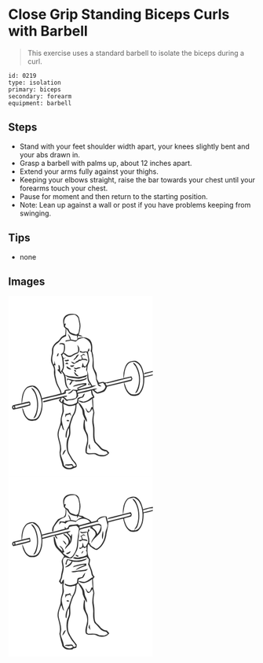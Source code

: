 # Close Grip Standing Biceps Curls with Barbell
> This exercise uses a standard barbell to isolate the biceps during a curl.

``` 
id: 0219 
type: isolation 
primary: biceps 
secondary: forearm 
equipment: barbell 
``` 

## Steps

 - Stand with your feet shoulder width apart, your knees slightly bent and your abs drawn in.
 - Grasp a barbell with palms up, about 12 inches apart.
 - Extend your arms fully against your thighs.
 - Keeping your elbows straight, raise the bar towards your chest until your forearms touch your chest.
 - Pause for moment and then return to the starting position.
 - Note: Lean up against a wall or post if you have problems keeping from swinging.

## Tips

 - none

## Images

<svg width="221pt" height="275pt" viewBox="0 0 221 275" xmlns="http://www.w3.org/2000/svg">
  <g fill="#FFF">
    <path d="M0 0h221v114.45c-4 1.11-8.07 1.99-12.15 2.77-.38.43-1.12 1.3-1.5 1.73-1.54-7.01-3.58-15.25-10.38-18.99-3.6-2.25-7.9-.91-11.57.37-4.22 1.83-6.19 6.4-7.55 10.5-1.64 4.73-2.13 9.77-1.68 14.74-9.69 1.55-18.9 5.29-28.61 6.61-2.53-2.45-6.07-.08-9.05-.04-1.05-1.77-2.23-3.47-3.07-5.35-.42-3.22.41-6.6-.84-9.69-1.35-3.32-3.9-6.3-3.93-10.03.01-7.75-.16-15.62-2.44-23.08.69-5.98.55-12.9-3.76-17.58-5.05-3.9-12.51-4.36-18.21-1.63.08-1.04.25-3.13.34-4.17 2.41.68 4.88 1.18 7.39 1.36-1.62-1.82-4.04-2.16-6.27-2.73 1.43-3.87 2.12-7.95 2.62-12.03.6-4.48-1.25-8.77-1.88-13.15-.6-3.9-4.51-6.72-8.34-6.76-5.07-.52-11.09.1-14.29 4.6-3.24 4.38-1.32 9.99-.81 14.91.92 1.03 1.84 2.07 2.75 3.1-.12 3.07-.29 6.14-.56 9.21-1.76.91-3.56 1.78-5.16 2.96-2.69 2.02-3.79 5.55-6.75 7.27-4.93 3.08-8.89 8.56-8.42 14.59.48 5.21-2.28 10.16-1.36 15.35.73 5.17 5.27 9.22 4.45 14.71-.69 5.81 1.29 11.32 2.51 16.91 1.54 6.35 6.4 11.32 7.54 17.83-9.34 3-19.03 4.69-28.5 7.2-1.34-6.41-3.91-13.01-9.08-17.29-3.92-3.17-9.39-1.76-13.52.14-7.27 5.89-8.55 16.16-8.5 24.95-4.13.92-8.25 1.91-12.4 2.75-3.38.75-2.46 8.01 1.25 6.65 8.19-1.97 16.55-3.54 24.48-6.35.32-1.95.28-4.85-1.67-5.86-3.78.55-7.43 1.78-11.15 2.61 1.61-7.36 1.34-15.85 6.83-21.71 2.3-2.83 6.18-2.87 9.42-3.81 3.25 1.88 6.74 3.83 8.62 7.25 6.13 10.87 7.05 24.77 1.6 36.11-1.24 2.44-2.93 4.92-5.47 6.13-3.14.56-6.53 1.15-9.67.26-4.34-2.07-6.69-6.66-8.14-11.02-.81-2.08-1.08-4.54-2.86-6.08.82 6.53 3.17 13.38 8.31 17.77 3.6 3.16 8.8 1.86 13.01 1.05 3.8-1.88 5.81-5.95 7.35-9.69 2.98-7.04 2.48-14.85 2.05-22.3 9.11-1.84 18.1-4.22 27.16-6.32 3.02-.72 6.08-1.43 8.94-2.69.08-1.27-.03-2.55 0-3.81 2.78-.48 5.75-.34 8.28-1.76-1.15-.32-2.3-.61-3.46-.86-1.61-2.52-3.3-5.09-3.9-8.07-1.14-4.26-.56-8.76-1.91-12.99 2.23 1.82 4.7 3.7 7.72 3.71 5.74.25 11.58 2.69 17.24.5 3.11-1.17 8.02-.82 8.64-5.03-4.72 1.8-9.62 3.33-14.68 3.7-3.35-.33-6.64-1.18-10.03-1.26-3.14.1-5.88-1.64-8.92-2.1a85.531 85.531 0 0 0-4.1-5.87c3.64-5.76 1.85-12.55 1.49-18.87 1.36-.58 2.72-1.17 4.04-1.85-.99.23-2.97.69-3.97.93-.66-1.45-1.34-2.89-2.03-4.32l1.56-2.84c3.67 2.85 8.23 7.22 13.16 4.43 2.74-2.16 5.88-3.54 9.1-4.82 3.9-3.44 2.89-9.55-.92-12.63 1.29 3.6 2.18 7.44.82 11.17-2.45.87-5.07 1.46-7.2 3.02-1.55.98-3.11 2.24-5.06 2.15-3.05.3-5.23-2.27-7.53-3.84H84.8c2.27-4.44 2.68-9.55 1.23-14.3-2.72-.91-6.32-1.99-8.31.81 1.24-.12 2.48-.27 3.71-.44l3.78 1.65c-.12 4.79.8 11.87-4.88 13.85 2.82 6.06 2.71 12.77 3.11 19.29-.01 2.81-1.93 5.1-3.09 7.51.57.26 1.73.77 2.3 1.03 4.97 6.05 2.6 14.39 5.76 21.14.94 2.09 2.71 3.62 4.27 5.23-2.85-.64-5.58-.13-7.37 2.43l2.12 1.35c-.56-.15-1.11-.31-1.65-.48-.97 1.49-2.76 1.82-4.29 2.45-.38-4.3-2.9-7.82-4.73-11.57-2.8-5.34-3.56-11.4-4.87-17.2.23-4.85.13-9.75-1.74-14.33l2.26.24c-.71-2.45-1.28-4.94-2.15-7.35l.28 4.28c-.51.64-1.02 1.29-1.54 1.93-1.82-4.61-2.53-9.82-.95-14.6 1.17-3.27.46-6.78 1.06-10.13.91-3.59 3.73-6.31 6.71-8.32 2.83-1.84 4.15-5.12 6.63-7.31 1.8-1.33 3.92-2.12 5.91-3.1.16-3.77.44-7.54.39-11.32 1.96 2.22 3.15 4.98 5.05 7.23 3.19 2.4 7.23 3.33 11.17 3.35.12 2.11 1.36 4.44.09 6.41-2.82 2.08-6.39-.53-9.55-.44.1-3.52-2.1-6.32-4.41-8.72 1.19 2.97 2.43 5.93 3.5 8.95-2.3.4-4.6.84-6.9 1.2-.06.4-.17 1.19-.22 1.59 2.26-.37 4.49-.91 6.76-1.25 2.97-.52 5.73.99 8.62 1.34 1.75-.64 2.82-2.3 4.29-3.36 2.62-1.27 5.47-1.94 8.31-2.52 3.37 1.76 7.07 3.45 8.96 6.97 2.55 3.94 2.8 8.96 1.5 13.38.34.52 1.03 1.55 1.37 2.06.36 3.68 1.65 7.22 1.74 10.93.21 3.26-.35 6.5-.4 9.76.52 6.44 5.68 11.6 5.33 18.19-.06 3.45 2.27 6.3 2.79 9.65.34 2.65 3.39 3.63 5.68 2.95-1.53-1.06-3.1-2.07-4.64-3.09 2.35-.75 4.72-1.43 7.1-2.06 1.28 2.29 4.44 4.49 3.18 7.41-1.95 4.82-7.49 6-11.99 7.18-1.6-1.05-2.97-2.41-4.47-3.59 1.49-.6 2.95-1.28 4.32-2.14-4.48-.47-8.69 1.37-13.02 2.17-5.88 1.2-11.64 2.9-17.52 4.11l.28-2.85c9.5-3.16 20.16-3.09 28.84-8.46-2.05.07-4.07.34-6.08.67-1.91-4.39-5.76-8.04-5.85-13.07-.14-3.31-.55-6.64-2-9.66.26-2.42.39-4.85.71-7.26.51-3.1 2.71-5.77 2.71-8.96-.72-4.3-1.63-8.57-1.99-12.92.74-.65 1.49-1.29 2.24-1.93-.23-.9-.71-2.71-.94-3.62-.92 1.73-1.66 3.54-2.24 5.4-2.41-.63-4.85-.31-7.19.46-1.3-.57-2.59-1.16-3.88-1.75-.24.4-.74 1.18-.98 1.57 3.1 2.05 6.7 1.84 9.97.23 2.58 2.48 2.21 6.38 3.07 9.62 1.24 4.61-1.54 8.75-3.9 12.43-.68-.13-2.03-.38-2.7-.51-.43-1.78-.93-3.55-1.57-5.27-.54 2.4-1.01 4.81-1.51 7.21.66-.15 1.99-.46 2.65-.62l1.99 1.31c.65-.57 1.95-1.72 2.6-2.3-.09 1.95-.1 3.93-.61 5.82 3.24 3.13 1.26 7.96 2.01 11.89.18 4.86 3.4 8.66 6 12.48-4.13 1.88-8.73 2.08-13.05 3.31-2.55.56-5.25 1.74-7.8.59 4.39-1.86 8.83-3.61 13.26-5.38-.06-1.08-.1-2.15-.14-3.22-5.9.27-11.74 1.45-17.34 3.3-1.39.38-2.41 1.44-3.46 2.34 6.33-.99 12.38-3.85 18.89-3.58-3.91 1.96-8.04 3.42-11.9 5.46.2.97.4 1.95.61 2.92-2.48-.2-4.96-.25-7.44-.38-1.39 1.24-2.78 2.49-4.07 3.84-1.25.66-2.49 1.34-3.7 2.07 3.82 1.06 6.36-2.02 8.36-4.71.93.17 2.77.51 3.69.69 1.54 3.48 2.44 7.67.06 10.99-4.38 1.09-8.84 2.01-13.36 2.25a44.692 44.692 0 0 0-4.22-3.7c1.4-.64 4.78.35 4.38-2.12-2.33-.09-4.61.5-6.85 1.04-9.06 2.23-18.14 4.32-27.19 6.59-1.01.47-3.02.42-2.54 2.05 1.45.71 2.99-.07 4.45-.35 7.59-2.19 15.29-4.01 23.01-5.69a322.31 322.31 0 0 1-3.35 3.09c1.11 2.33 2.83 4.48 5.54 4.87-.55 4.39.37 8.8-.03 13.19-1.16 4.28-2.6 8.53-2.72 13.01.06 7.67-5.06 14.37-4.72 22.09.58 7.76 4.65 15.08 3.55 23-1.69 8.34 2.37 16.2 3.98 24.2 3.49 5.58 11.95 6.59 17.31 3.18 1.82-.53 4.75-.85 4.49-3.44-.26-4.58-4.69-7.24-6.79-10.96-2.4-4.58-6.02-8.74-6.46-14.1-.79-6.7-.03-13.67 2.59-19.91 2.19-5.97-.38-12.44 1.29-18.5.78-3.3 2.07-6.45 3.09-9.69.97-3.18 3.31-5.73 4.31-8.9 1.2-3.59 1.46-7.39 1.6-11.15.89-.94 1.78-1.87 2.67-2.81 1.39 3.13 3.32 5.96 5.11 8.87 1.84 2.94.98 6.67 2.3 9.8 1.54 3.68 3.03 7.44 5.57 10.58.95-3.36-.74-6.31-2.11-9.21-1.7-3.42-.71-7.6-2.8-10.87-1.61-2.74-3.07-5.67-5.49-7.8-1.18-1.25-2.87-2.27-2.75-4.29 2.68.97 5.2 3.02 8.22 2.61 4.94-.29 9.33-2.97 13.11-5.97.26 4.28.48 8.57.79 12.86-.49.03-1.48.1-1.97.13-.78 2.32-1.34 4.84-3.02 6.72-2.77-.23-3.98-2.86-4.94-5.08-.19.04-.57.13-.75.17 1.03 2.18 1.4 5.1 3.74 6.31 3.39.28 4.7-3.37 6.28-5.63.77 1.87 2.01 3.73 1.65 5.86-1 6.45-2.26 13.11-.85 19.59 1.91 8.47-.98 17.54 2.64 25.69 2.75 2.9 5.74 5.59 8.16 8.79 2.37 3.21 6.23 4.71 10.08 5.16.74.94 1.47 1.9 2.19 2.86-1.74.92-3.4 2.02-5.24 2.73-2.61.16-5.21-.29-7.81-.37-2.6-1.24-5.19-2.93-8.19-2.74-3.67-.18-7.83 1.31-10.98-1.25.33-4.56.52-9.2 1.99-13.57.15-4.01.38-8.06-.12-12.06-.45-3.52-3.24-6.21-3.7-9.73-.71-4.22-1.49-8.53-.71-12.81-.44-.8-.9-1.59-1.35-2.38-.82 4.62-1.59 9.36-1.08 14.06 1.49 4.87 5.16 8.93 5.45 14.19 1.6 7.9-4.07 15.4-1.94 23.24 4.37 4.72 11.01-.24 15.92 2.97 6.29 3.52 15.8 3.51 20.01-3.17-1.22-1.36-2.29-2.9-3.79-3.97-3.12-.82-6.54-1.38-8.69-4.05-2.6-3.14-5.62-5.9-8.42-8.83-3.22-7.88-.8-16.68-2.3-24.88-1.27-5.92-1.17-12.13.17-18.03.83-3.26-1.44-6.21-1.33-9.45.01-4.61-.12-9.23-.9-13.78.58-.25 1.72-.74 2.3-.98-.05-.86-.09-1.7-.13-2.55-2.33-2.48-2.64-5.91-3.23-9.09 3.56.77 4.94 5.39 8.86 5.32 3.15-.6 6.25-1.54 9.2-2.78 2.65-1.81 3.91-4.98 5.04-7.87 8.48-2.15 17.03-3.98 25.47-6.28.85 7.5 3.82 15.63 10.61 19.67 3.91 1.26 8.66.85 12.33-1.01 7.41-6.59 8.49-17.42 8.35-26.75a82.79 82.79 0 0 0 13.03-2.97V275H0V0m74.13 91.89c.53-.07 1.59-.19 2.12-.26.15-1.5 1.21-3.08.55-4.55-1.77.9-1.89 3.19-2.67 4.81m40.34-3.39c-1.36 1.12-2.52 2.73-4.51 2.1 1.86 1.58 2.82 3.85 2.1 6.27-1.33.06-2.65.11-3.98.16-1.07 1.46-2.61 2.37-4.37 2.75-.64.87-1.26 1.74-1.88 2.62-1.95-.81-3.87-1.74-5.86-2.47 1.05 2.22 3.06 3.47 5.47 3.66 1.53-1.39 3.36-2.4 5.39-2.84.35-.39 1.05-1.16 1.41-1.54 1.83-.25 3.6-.82 5.13-1.89 2.69.14 5.37.52 7.91 1.48-.74-3.51-4.81-2.82-7.48-3-.08-1.51-.84-2.79-1.75-3.95.9-.76 1.8-1.52 2.69-2.28 1.09.5 2.2.98 3.32 1.44-.91-1.12-1.9-2.81-3.59-2.51m-10.87 3.87c-.84 2.2-3.37 3.16-3.88 5.51 3.92-1.74 6.3-5.33 8.39-8.9-2.04.28-3.67 1.51-4.51 3.39m-17.49 5.38c.93 3.38 4.56 1.55 6.87 1.07l-1.11-1.79c-1.83.79-3.8.94-5.76.72m.58 5.99c1.86.11 3.72.16 5.58.21-.8-.92-1.61-1.83-2.42-2.74-1.06.84-2.12 1.67-3.16 2.53m-9.68 1.13c-.47 2.15-.1 4.32.38 6.43L75 112.65c1.83 2.02 3.53 4.15 5.37 6.16 3.23-.29-.13-2.93-.92-4.23-.56-3.13.62-7.77-2.44-9.71m17.43 1.24c1.23 3.15 5.49 2.39 6.44-.55-2.14.22-4.29.4-6.44.55m-5.23 1.03c-.62 3.78 4.17 5.64 7.22 4.63-2.12-1.94-4.84-3.05-7.22-4.63m16.25 2.11c-1.76 1.27-3.76.23-5.63-.08 1.2 1.27 2.69 3.41 4.71 2.48 2.09-1.26 4.81-.86 6.68-2.51-1.89-.34-3.96-.92-5.76.11m-4.44 3.48c-.67 1.38 1.26 3.3 2.62 2.81.46-1.33-1.13-3.76-2.62-2.81m-.2 2.83c-.03 3.3 3.12 7.82 6.84 6.73-2.41-2.11-4.72-4.33-6.84-6.73m16.13 10.73c-5.1 1.59-10.46 2.59-15.82 2.11-3.86-.46-7.43-2.2-11.33-2.46.06.83.18 2.49.25 3.33.35-.5 1.05-1.48 1.4-1.98 1.82.66 3.63 1.35 5.35 2.23-1.1 1.8-2.32 3.51-3.53 5.23l1.46.85c1.53-1.56 2.64-3.43 3.29-5.51 1.15-.21 2.31-.45 3.47-.69 1.08 1.46 2.98.93 4.52.95 4.66-.29 9.38-1.33 13.46-3.67.13-.61.39-1.84.52-2.46-.97.75-1.83 1.71-3.04 2.07m5.39 7.1c-.87 1.14.69 3.35 2.05 2.49-.05-1.4-.73-2.23-2.05-2.49m-87.22 6.84c1.86 3.35 4.98 5.92 6.12 9.67 4.39 11.73 4.32 25.98-2.82 36.64 3.01-.48 4.09-3.5 4.97-5.99 3.62-10.84 3.01-23.05-1.57-33.51-1.5-2.82-3.13-6.37-6.7-6.81m69.1 1.05c.57.58.57.58 0 0m21.48 92.97c-.75-2.71-1.25-5.48-1.26-8.3-2.43 2.29-1.4 6.61 1.26 8.3z"/>
    <path d="M89.46 31.39c3.59-2.93 8.38-2.95 12.77-2.78 2.07 1.84 4.75 3.6 5.08 6.61.69 4.24 2.32 8.46 1.51 12.82-.52 2.94-.73 5.95-1.63 8.8-1.02.76-2.14 1.38-3.23 2.04-2.66-.87-5.35-1.69-7.92-2.83-2.37-1.08-3.2-3.74-4.16-5.95-1.66-.99-3.38-1.94-4.81-3.25-.3-1.71.59-3.3 1.03-4.9-.61.14-1.84.41-2.45.55-.5-3.98.17-8.73 3.81-11.11zM184.49 102.49c3.47-1.82 8.25-3.42 11.65-.63 6.07 3.2 8.13 10.38 9.55 16.58 1.24 9.29 1.25 19.84-4.46 27.75-2.71 3.95-7.91 4.22-12.23 3.85-3.6-1.51-6.44-4.58-8.08-8.08-1.6-3.17-1.96-6.81-3.85-9.84 3.88-1.2 7.88-1.94 11.74-3.2.31-.97.62-1.95.94-2.93-.49-1.13-.98-2.27-1.46-3.4-3.93.76-7.78 1.89-11.71 2.62 1.47-7.78 1.3-17.18 7.91-22.72m6.44-.78c.25 2.45 2.51 3.84 3.69 5.82 7.21 12.39 7.32 28.78-.68 40.84 3.8-.91 4.63-5.32 5.92-8.44 3.07-11.61 1.87-24.72-4.75-34.92-.96-1.58-2.53-2.58-4.18-3.3zM207.13 119.47c4.58-1.37 9.27-2.29 13.87-3.55v3.7c-4.35 1.13-8.79 1.9-13.11 3.18l-.76-3.33z"/>
    <path d="M151.45 133.16c11.66-2.26 23.02-5.97 34.65-8.41 1.73-1.03 3.01 2.05 1.41 2.68-12.13 3.65-24.61 5.92-36.8 9.34-.5-.66-1.5-1.99-2-2.65.35-.51.72-1 1.09-1.49l1.65.53zM106.39 149.19c6.76-1.53 13.69-2.44 20.22-4.9.21 3.32.51 6.88 3.11 9.32-2.12.9-4.07 2.13-5.8 3.65-2.57 2.24-5.89 3.25-9.12 4.09-2.57-.94-5.2-1.89-7.98-1.85.57-3.54 4.32-3.96 7.15-4.65 1.87-1.37 2.32-3.86 2.95-5.96-2.28.41-2.74 3.01-3.9 4.63-2.5.35-5.27.69-7.08 2.66-.57 2.11-.68 4.32-1.02 6.47-3.48 2.38-7.78 3.72-12 3.26-2.74-.59-5.24-1.94-7.85-2.93 0-1.8-.01-3.6-.04-5.4-2.33.27-2.4 2.97-3.41 4.58a313.1 313.1 0 0 1-1.8-2.65c.79-1.45 1.46-2.96 2.02-4.51 3.73-.24 4.87 4.4 8.24 5.37.94-1.14 2.34-1.64 3.81-1.38 4.51-.05 9.69-1.09 12.28-5.21 1.3-1.27.47-3.1.22-4.59zM10.39 167.44c7.38-.79 14.39-3.46 21.7-4.48.16.56.48 1.66.64 2.22-7.08 2.5-14.63 3.49-21.74 5.97l-.6-3.71z"/>
    <path d="M84.02 164.75c2.68.85 5.18 2.22 7.87 3.06 3.72.67 7.45-.55 11.03-1.44-.26 4.3-1.03 8.67-2.83 12.6-3.79 5.75-5.29 12.57-7.5 19.01-2.27 4.09-4.51 8.38-4.86 13.14-.05 1.87-.66 4.16 1.12 5.49 1.25-5.12.37-10.95 4.02-15.26.08 3.23.3 6.49-.06 9.71-.78 3.39-2.78 6.39-3.27 9.86-.97 6.5-.65 13.38 1.95 19.48 2.06 3.31 3.9 6.76 5.91 10.11 2.44 2.6 4.66 5.39 6.38 8.53-1.19.51-2.42.91-3.68 1.19-.99-1.54-1.73-4.53-4.2-3.66-2.78.56-5.63.25-8.42.6-.17.42-.53 1.25-.71 1.66.95-.18 1.9-.35 2.86-.52 3 2.05 7.32-2.14 9.13 1.95-4.03 3.66-10.68 2.34-13.66-2-.47-6.07-3.91-11.35-5.05-17.27-.01-2.69 1.04-5.28.96-7.97-.29-6.02-2.3-11.73-3.64-17.55-1.38-6.5 1.02-13 3.62-18.86 1.93 2.32 1.19 7.12 4.45 8.1-1.64-5.11-2.98-10.32-3.75-15.63.13-4.55 2.33-8.62 3.28-12.98.1-3.81-.69-7.57-.95-11.35m3.49 15.04c-.19 1.81-.35 3.64-.42 5.47.69-1.14 1.35-2.29 2.01-3.43 1.72-.39 3.42-.85 5.09-1.39.67 1.05 1.4 2.06 2.19 3.04-.38-1.88-1.02-3.69-1.7-5.47-2.19 1.27-4.63 1.93-7.17 1.78m1.66 9.34c.15.49.44 1.48.58 1.98.91-.07 2.72-.2 3.63-.27-.28-2.23-2.63-1.51-4.21-1.71m-6.42 53.59c2.94-1.87 3.77-5.36 5.54-8.14-3.63.49-4.65 5.15-5.54 8.14zM8.2 168.31c1.43-.04 1.26 2.4.5 3.15-1.39.01-1.37-2.44-.5-3.15z"/>
  </g>
  <g fill="#333">
    <path d="M85.83 31.9c3.2-4.5 9.22-5.12 14.29-4.6 3.83.04 7.74 2.86 8.34 6.76.63 4.38 2.48 8.67 1.88 13.15-.5 4.08-1.19 8.16-2.62 12.03 2.23.57 4.65.91 6.27 2.73-2.51-.18-4.98-.68-7.39-1.36-.09 1.04-.26 3.13-.34 4.17 5.7-2.73 13.16-2.27 18.21 1.63 4.31 4.68 4.45 11.6 3.76 17.58 2.28 7.46 2.45 15.33 2.44 23.08.03 3.73 2.58 6.71 3.93 10.03 1.25 3.09.42 6.47.84 9.69.84 1.88 2.02 3.58 3.07 5.35 2.98-.04 6.52-2.41 9.05.04 9.71-1.32 18.92-5.06 28.61-6.61-.45-4.97.04-10.01 1.68-14.74 1.36-4.1 3.33-8.67 7.55-10.5 3.67-1.28 7.97-2.62 11.57-.37 6.8 3.74 8.84 11.98 10.38 18.99.38-.43 1.12-1.3 1.5-1.73 4.08-.78 8.15-1.66 12.15-2.77v1.47c-4.6 1.26-9.29 2.18-13.87 3.55l.76 3.33c4.32-1.28 8.76-2.05 13.11-3.18v1.33a82.79 82.79 0 0 1-13.03 2.97c.14 9.33-.94 20.16-8.35 26.75-3.67 1.86-8.42 2.27-12.33 1.01-6.79-4.04-9.76-12.17-10.61-19.67-8.44 2.3-16.99 4.13-25.47 6.28-1.13 2.89-2.39 6.06-5.04 7.87a46.046 46.046 0 0 1-9.2 2.78c-3.92.07-5.3-4.55-8.86-5.32.59 3.18.9 6.61 3.23 9.09.04.85.08 1.69.13 2.55-.58.24-1.72.73-2.3.98.78 4.55.91 9.17.9 13.78-.11 3.24 2.16 6.19 1.33 9.45-1.34 5.9-1.44 12.11-.17 18.03 1.5 8.2-.92 17 2.3 24.88 2.8 2.93 5.82 5.69 8.42 8.83 2.15 2.67 5.57 3.23 8.69 4.05 1.5 1.07 2.57 2.61 3.79 3.97-4.21 6.68-13.72 6.69-20.01 3.17-4.91-3.21-11.55 1.75-15.92-2.97-2.13-7.84 3.54-15.34 1.94-23.24-.29-5.26-3.96-9.32-5.45-14.19-.51-4.7.26-9.44 1.08-14.06.45.79.91 1.58 1.35 2.38-.78 4.28 0 8.59.71 12.81.46 3.52 3.25 6.21 3.7 9.73.5 4 .27 8.05.12 12.06-1.47 4.37-1.66 9.01-1.99 13.57 3.15 2.56 7.31 1.07 10.98 1.25 3-.19 5.59 1.5 8.19 2.74 2.6.08 5.2.53 7.81.37 1.84-.71 3.5-1.81 5.24-2.73-.72-.96-1.45-1.92-2.19-2.86-3.85-.45-7.71-1.95-10.08-5.16-2.42-3.2-5.41-5.89-8.16-8.79-3.62-8.15-.73-17.22-2.64-25.69-1.41-6.48-.15-13.14.85-19.59.36-2.13-.88-3.99-1.65-5.86-1.58 2.26-2.89 5.91-6.28 5.63-2.34-1.21-2.71-4.13-3.74-6.31.18-.04.56-.13.75-.17.96 2.22 2.17 4.85 4.94 5.08 1.68-1.88 2.24-4.4 3.02-6.72.49-.03 1.48-.1 1.97-.13-.31-4.29-.53-8.58-.79-12.86-3.78 3-8.17 5.68-13.11 5.97-3.02.41-5.54-1.64-8.22-2.61-.12 2.02 1.57 3.04 2.75 4.29 2.42 2.13 3.88 5.06 5.49 7.8 2.09 3.27 1.1 7.45 2.8 10.87 1.37 2.9 3.06 5.85 2.11 9.21-2.54-3.14-4.03-6.9-5.57-10.58-1.32-3.13-.46-6.86-2.3-9.8-1.79-2.91-3.72-5.74-5.11-8.87-.89.94-1.78 1.87-2.67 2.81-.14 3.76-.4 7.56-1.6 11.15-1 3.17-3.34 5.72-4.31 8.9-1.02 3.24-2.31 6.39-3.09 9.69-1.67 6.06.9 12.53-1.29 18.5-2.62 6.24-3.38 13.21-2.59 19.91.44 5.36 4.06 9.52 6.46 14.1 2.1 3.72 6.53 6.38 6.79 10.96.26 2.59-2.67 2.91-4.49 3.44-5.36 3.41-13.82 2.4-17.31-3.18-1.61-8-5.67-15.86-3.98-24.2 1.1-7.92-2.97-15.24-3.55-23-.34-7.72 4.78-14.42 4.72-22.09.12-4.48 1.56-8.73 2.72-13.01.4-4.39-.52-8.8.03-13.19-2.71-.39-4.43-2.54-5.54-4.87 1.12-1.02 2.24-2.05 3.35-3.09-7.72 1.68-15.42 3.5-23.01 5.69-1.46.28-3 1.06-4.45.35-.48-1.63 1.53-1.58 2.54-2.05 9.05-2.27 18.13-4.36 27.19-6.59 2.24-.54 4.52-1.13 6.85-1.04.4 2.47-2.98 1.48-4.38 2.12 1.47 1.14 2.89 2.37 4.22 3.7 4.52-.24 8.98-1.16 13.36-2.25 2.38-3.32 1.48-7.51-.06-10.99-.92-.18-2.76-.52-3.69-.69-2 2.69-4.54 5.77-8.36 4.71 1.21-.73 2.45-1.41 3.7-2.07 1.29-1.35 2.68-2.6 4.07-3.84 2.48.13 4.96.18 7.44.38-.21-.97-.41-1.95-.61-2.92 3.86-2.04 7.99-3.5 11.9-5.46-6.51-.27-12.56 2.59-18.89 3.58 1.05-.9 2.07-1.96 3.46-2.34 5.6-1.85 11.44-3.03 17.34-3.3.04 1.07.08 2.14.14 3.22-4.43 1.77-8.87 3.52-13.26 5.38 2.55 1.15 5.25-.03 7.8-.59 4.32-1.23 8.92-1.43 13.05-3.31-2.6-3.82-5.82-7.62-6-12.48-.75-3.93 1.23-8.76-2.01-11.89.51-1.89.52-3.87.61-5.82-.65.58-1.95 1.73-2.6 2.3l-1.99-1.31c-.66.16-1.99.47-2.65.62.5-2.4.97-4.81 1.51-7.21.64 1.72 1.14 3.49 1.57 5.27.67.13 2.02.38 2.7.51 2.36-3.68 5.14-7.82 3.9-12.43-.86-3.24-.49-7.14-3.07-9.62-3.27 1.61-6.87 1.82-9.97-.23.24-.39.74-1.17.98-1.57 1.29.59 2.58 1.18 3.88 1.75 2.34-.77 4.78-1.09 7.19-.46.58-1.86 1.32-3.67 2.24-5.4.23.91.71 2.72.94 3.62-.75.64-1.5 1.28-2.24 1.93.36 4.35 1.27 8.62 1.99 12.92 0 3.19-2.2 5.86-2.71 8.96-.32 2.41-.45 4.84-.71 7.26 1.45 3.02 1.86 6.35 2 9.66.09 5.03 3.94 8.68 5.85 13.07 2.01-.33 4.03-.6 6.08-.67-8.68 5.37-19.34 5.3-28.84 8.46l-.28 2.85c5.88-1.21 11.64-2.91 17.52-4.11 4.33-.8 8.54-2.64 13.02-2.17-1.37.86-2.83 1.54-4.32 2.14 1.5 1.18 2.87 2.54 4.47 3.59 4.5-1.18 10.04-2.36 11.99-7.18 1.26-2.92-1.9-5.12-3.18-7.41-2.38.63-4.75 1.31-7.1 2.06 1.54 1.02 3.11 2.03 4.64 3.09-2.29.68-5.34-.3-5.68-2.95-.52-3.35-2.85-6.2-2.79-9.65.35-6.59-4.81-11.75-5.33-18.19.05-3.26.61-6.5.4-9.76-.09-3.71-1.38-7.25-1.74-10.93-.34-.51-1.03-1.54-1.37-2.06 1.3-4.42 1.05-9.44-1.5-13.38-1.89-3.52-5.59-5.21-8.96-6.97-2.84.58-5.69 1.25-8.31 2.52-1.47 1.06-2.54 2.72-4.29 3.36-2.89-.35-5.65-1.86-8.62-1.34-2.27.34-4.5.88-6.76 1.25.05-.4.16-1.19.22-1.59 2.3-.36 4.6-.8 6.9-1.2-1.07-3.02-2.31-5.98-3.5-8.95 2.31 2.4 4.51 5.2 4.41 8.72 3.16-.09 6.73 2.52 9.55.44 1.27-1.97.03-4.3-.09-6.41-3.94-.02-7.98-.95-11.17-3.35-1.9-2.25-3.09-5.01-5.05-7.23.05 3.78-.23 7.55-.39 11.32-1.99.98-4.11 1.77-5.91 3.1-2.48 2.19-3.8 5.47-6.63 7.31-2.98 2.01-5.8 4.73-6.71 8.32-.6 3.35.11 6.86-1.06 10.13-1.58 4.78-.87 9.99.95 14.6.52-.64 1.03-1.29 1.54-1.93l-.28-4.28c.87 2.41 1.44 4.9 2.15 7.35l-2.26-.24c1.87 4.58 1.97 9.48 1.74 14.33 1.31 5.8 2.07 11.86 4.87 17.2 1.83 3.75 4.35 7.27 4.73 11.57 1.53-.63 3.32-.96 4.29-2.45.54.17 1.09.33 1.65.48l-2.12-1.35c1.79-2.56 4.52-3.07 7.37-2.43-1.56-1.61-3.33-3.14-4.27-5.23-3.16-6.75-.79-15.09-5.76-21.14-.57-.26-1.73-.77-2.3-1.03 1.16-2.41 3.08-4.7 3.09-7.51-.4-6.52-.29-13.23-3.11-19.29 5.68-1.98 4.76-9.06 4.88-13.85l-3.78-1.65c-1.23.17-2.47.32-3.71.44 1.99-2.8 5.59-1.72 8.31-.81 1.45 4.75 1.04 9.86-1.23 14.3h1.62c2.3 1.57 4.48 4.14 7.53 3.84 1.95.09 3.51-1.17 5.06-2.15 2.13-1.56 4.75-2.15 7.2-3.02 1.36-3.73.47-7.57-.82-11.17 3.81 3.08 4.82 9.19.92 12.63-3.22 1.28-6.36 2.66-9.1 4.82-4.93 2.79-9.49-1.58-13.16-4.43l-1.56 2.84c.69 1.43 1.37 2.87 2.03 4.32 1-.24 2.98-.7 3.97-.93-1.32.68-2.68 1.27-4.04 1.85.36 6.32 2.15 13.11-1.49 18.87 1.45 1.89 2.81 3.86 4.1 5.87 3.04.46 5.78 2.2 8.92 2.1 3.39.08 6.68.93 10.03 1.26 5.06-.37 9.96-1.9 14.68-3.7-.62 4.21-5.53 3.86-8.64 5.03-5.66 2.19-11.5-.25-17.24-.5-3.02-.01-5.49-1.89-7.72-3.71 1.35 4.23.77 8.73 1.91 12.99.6 2.98 2.29 5.55 3.9 8.07 1.16.25 2.31.54 3.46.86-2.53 1.42-5.5 1.28-8.28 1.76-.03 1.26.08 2.54 0 3.81-2.86 1.26-5.92 1.97-8.94 2.69-9.06 2.1-18.05 4.48-27.16 6.32.43 7.45.93 15.26-2.05 22.3-1.54 3.74-3.55 7.81-7.35 9.69-4.21.81-9.41 2.11-13.01-1.05-5.14-4.39-7.49-11.24-8.31-17.77 1.78 1.54 2.05 4 2.86 6.08 1.45 4.36 3.8 8.95 8.14 11.02 3.14.89 6.53.3 9.67-.26 2.54-1.21 4.23-3.69 5.47-6.13 5.45-11.34 4.53-25.24-1.6-36.11-1.88-3.42-5.37-5.37-8.62-7.25-3.24.94-7.12.98-9.42 3.81-5.49 5.86-5.22 14.35-6.83 21.71 3.72-.83 7.37-2.06 11.15-2.61 1.95 1.01 1.99 3.91 1.67 5.86-7.93 2.81-16.29 4.38-24.48 6.35-3.71 1.36-4.63-5.9-1.25-6.65 4.15-.84 8.27-1.83 12.4-2.75-.05-8.79 1.23-19.06 8.5-24.95 4.13-1.9 9.6-3.31 13.52-.14 5.17 4.28 7.74 10.88 9.08 17.29 9.47-2.51 19.16-4.2 28.5-7.2-1.14-6.51-6-11.48-7.54-17.83-1.22-5.59-3.2-11.1-2.51-16.91.82-5.49-3.72-9.54-4.45-14.71-.92-5.19 1.84-10.14 1.36-15.35-.47-6.03 3.49-11.51 8.42-14.59 2.96-1.72 4.06-5.25 6.75-7.27 1.6-1.18 3.4-2.05 5.16-2.96.27-3.07.44-6.14.56-9.21-.91-1.03-1.83-2.07-2.75-3.1-.51-4.92-2.43-10.53.81-14.91m3.63-.51c-3.64 2.38-4.31 7.13-3.81 11.11.61-.14 1.84-.41 2.45-.55-.44 1.6-1.33 3.19-1.03 4.9 1.43 1.31 3.15 2.26 4.81 3.25.96 2.21 1.79 4.87 4.16 5.95 2.57 1.14 5.26 1.96 7.92 2.83 1.09-.66 2.21-1.28 3.23-2.04.9-2.85 1.11-5.86 1.63-8.8.81-4.36-.82-8.58-1.51-12.82-.33-3.01-3.01-4.77-5.08-6.61-4.39-.17-9.18-.15-12.77 2.78m95.03 71.1c-6.61 5.54-6.44 14.94-7.91 22.72 3.93-.73 7.78-1.86 11.71-2.62.48 1.13.97 2.27 1.46 3.4-.32.98-.63 1.96-.94 2.93-3.86 1.26-7.86 2-11.74 3.2 1.89 3.03 2.25 6.67 3.85 9.84 1.64 3.5 4.48 6.57 8.08 8.08 4.32.37 9.52.1 12.23-3.85 5.71-7.91 5.7-18.46 4.46-27.75-1.42-6.2-3.48-13.38-9.55-16.58-3.4-2.79-8.18-1.19-11.65.63m-33.04 30.67l-1.65-.53c-.37.49-.74.98-1.09 1.49.5.66 1.5 1.99 2 2.65 12.19-3.42 24.67-5.69 36.8-9.34 1.6-.63.32-3.71-1.41-2.68-11.63 2.44-22.99 6.15-34.65 8.41m-45.06 16.03c.25 1.49 1.08 3.32-.22 4.59-2.59 4.12-7.77 5.16-12.28 5.21-1.47-.26-2.87.24-3.81 1.38-3.37-.97-4.51-5.61-8.24-5.37-.56 1.55-1.23 3.06-2.02 4.51.59.88 1.19 1.76 1.8 2.65 1.01-1.61 1.08-4.31 3.41-4.58.03 1.8.04 3.6.04 5.4 2.61.99 5.11 2.34 7.85 2.93 4.22.46 8.52-.88 12-3.26.34-2.15.45-4.36 1.02-6.47 1.81-1.97 4.58-2.31 7.08-2.66 1.16-1.62 1.62-4.22 3.9-4.63-.63 2.1-1.08 4.59-2.95 5.96-2.83.69-6.58 1.11-7.15 4.65 2.78-.04 5.41.91 7.98 1.85 3.23-.84 6.55-1.85 9.12-4.09a21.51 21.51 0 0 1 5.8-3.65c-2.6-2.44-2.9-6-3.11-9.32-6.53 2.46-13.46 3.37-20.22 4.9m-96 18.25l.6 3.71c7.11-2.48 14.66-3.47 21.74-5.97-.16-.56-.48-1.66-.64-2.22-7.31 1.02-14.32 3.69-21.7 4.48m73.63-2.69c.26 3.78 1.05 7.54.95 11.35-.95 4.36-3.15 8.43-3.28 12.98.77 5.31 2.11 10.52 3.75 15.63-3.26-.98-2.52-5.78-4.45-8.1-2.6 5.86-5 12.36-3.62 18.86 1.34 5.82 3.35 11.53 3.64 17.55.08 2.69-.97 5.28-.96 7.97 1.14 5.92 4.58 11.2 5.05 17.27 2.98 4.34 9.63 5.66 13.66 2-1.81-4.09-6.13.1-9.13-1.95-.96.17-1.91.34-2.86.52.18-.41.54-1.24.71-1.66 2.79-.35 5.64-.04 8.42-.6 2.47-.87 3.21 2.12 4.2 3.66 1.26-.28 2.49-.68 3.68-1.19-1.72-3.14-3.94-5.93-6.38-8.53-2.01-3.35-3.85-6.8-5.91-10.11-2.6-6.1-2.92-12.98-1.95-19.48.49-3.47 2.49-6.47 3.27-9.86.36-3.22.14-6.48.06-9.71-3.65 4.31-2.77 10.14-4.02 15.26-1.78-1.33-1.17-3.62-1.12-5.49.35-4.76 2.59-9.05 4.86-13.14 2.21-6.44 3.71-13.26 7.5-19.01 1.8-3.93 2.57-8.3 2.83-12.6-3.58.89-7.31 2.11-11.03 1.44-2.69-.84-5.19-2.21-7.87-3.06M8.2 168.31c-.87.71-.89 3.16.5 3.15.76-.75.93-3.19-.5-3.15z"/>
    <path d="M74.13 91.89c.78-1.62.9-3.91 2.67-4.81.66 1.47-.4 3.05-.55 4.55-.53.07-1.59.19-2.12.26zM114.47 88.5c1.69-.3 2.68 1.39 3.59 2.51-1.12-.46-2.23-.94-3.32-1.44-.89.76-1.79 1.52-2.69 2.28.91 1.16 1.67 2.44 1.75 3.95 2.67.18 6.74-.51 7.48 3-2.54-.96-5.22-1.34-7.91-1.48-1.53 1.07-3.3 1.64-5.13 1.89-.36.38-1.06 1.15-1.41 1.54-2.03.44-3.86 1.45-5.39 2.84-2.41-.19-4.42-1.44-5.47-3.66 1.99.73 3.91 1.66 5.86 2.47.62-.88 1.24-1.75 1.88-2.62 1.76-.38 3.3-1.29 4.37-2.75 1.33-.05 2.65-.1 3.98-.16.72-2.42-.24-4.69-2.1-6.27 1.99.63 3.15-.98 4.51-2.1z"/>
    <path d="M103.6 92.37c.84-1.88 2.47-3.11 4.51-3.39-2.09 3.57-4.47 7.16-8.39 8.9.51-2.35 3.04-3.31 3.88-5.51zM86.11 97.75c1.96.22 3.93.07 5.76-.72l1.11 1.79c-2.31.48-5.94 2.31-6.87-1.07zM86.69 103.74c1.04-.86 2.1-1.69 3.16-2.53.81.91 1.62 1.82 2.42 2.74-1.86-.05-3.72-.1-5.58-.21zM190.93 101.71c1.65.72 3.22 1.72 4.18 3.3 6.62 10.2 7.82 23.31 4.75 34.92-1.29 3.12-2.12 7.53-5.92 8.44 8-12.06 7.89-28.45.68-40.84-1.18-1.98-3.44-3.37-3.69-5.82zM77.01 104.87c3.06 1.94 1.88 6.58 2.44 9.71.79 1.3 4.15 3.94.92 4.23-1.84-2.01-3.54-4.14-5.37-6.16l2.39-1.35c-.48-2.11-.85-4.28-.38-6.43zM94.44 106.11c2.15-.15 4.3-.33 6.44-.55-.95 2.94-5.21 3.7-6.44.55zM89.21 107.14c2.38 1.58 5.1 2.69 7.22 4.63-3.05 1.01-7.84-.85-7.22-4.63zM105.46 109.25c1.8-1.03 3.87-.45 5.76-.11-1.87 1.65-4.59 1.25-6.68 2.51-2.02.93-3.51-1.21-4.71-2.48 1.87.31 3.87 1.35 5.63.08zM101.02 112.73c1.49-.95 3.08 1.48 2.62 2.81-1.36.49-3.29-1.43-2.62-2.81zM100.82 115.56c2.12 2.4 4.43 4.62 6.84 6.73-3.72 1.09-6.87-3.43-6.84-6.73zM116.95 126.29c1.21-.36 2.07-1.32 3.04-2.07-.13.62-.39 1.85-.52 2.46-4.08 2.34-8.8 3.38-13.46 3.67-1.54-.02-3.44.51-4.52-.95-1.16.24-2.32.48-3.47.69-.65 2.08-1.76 3.95-3.29 5.51l-1.46-.85c1.21-1.72 2.43-3.43 3.53-5.23-1.72-.88-3.53-1.57-5.35-2.23-.35.5-1.05 1.48-1.4 1.98-.07-.84-.19-2.5-.25-3.33 3.9.26 7.47 2 11.33 2.46 5.36.48 10.72-.52 15.82-2.11zM122.34 133.39c1.32.26 2 1.09 2.05 2.49-1.36.86-2.92-1.35-2.05-2.49zM35.12 140.23c3.57.44 5.2 3.99 6.7 6.81 4.58 10.46 5.19 22.67 1.57 33.51-.88 2.49-1.96 5.51-4.97 5.99 7.14-10.66 7.21-24.91 2.82-36.64-1.14-3.75-4.26-6.32-6.12-9.67zM104.22 141.28c.57.58.57.58 0 0zM87.51 179.79c2.54.15 4.98-.51 7.17-1.78.68 1.78 1.32 3.59 1.7 5.47-.79-.98-1.52-1.99-2.19-3.04-1.67.54-3.37 1-5.09 1.39-.66 1.14-1.32 2.29-2.01 3.43.07-1.83.23-3.66.42-5.47zM89.17 189.13c1.58.2 3.93-.52 4.21 1.71-.91.07-2.72.2-3.63.27-.14-.5-.43-1.49-.58-1.98zM125.7 234.25c-2.66-1.69-3.69-6.01-1.26-8.3.01 2.82.51 5.59 1.26 8.3zM82.75 242.72c.89-2.99 1.91-7.65 5.54-8.14-1.77 2.78-2.6 6.27-5.54 8.14z"/>
  </g>
</svg>

<svg width="221pt" height="275pt" viewBox="0 0 221 275" xmlns="http://www.w3.org/2000/svg">
  <g fill="#FFF">
    <path d="M0 0h221v46.52c-5.06.83-10.11 1.91-14.89 3.82-1.55-6.38-3.43-13.47-8.99-17.57-4.32-3.28-10.4-1.72-14.62.83-6.31 6.11-7.6 15.71-7.32 24.1-6.8 1.6-13.57 3.34-20.3 5.2-1.49.23-2.56 1.31-3.6 2.28 9.72-1.53 19.08-4.79 28.66-7.03 2.59-.39 5.86-2.56 7.88.15-1.29 1.5-3.28 1.87-5.06 2.45-10.15 2.96-20.56 4.87-30.69 7.88-.63-2.44-1.2-4.91-1.63-7.39-6.09-1.24-12.65.84-15.66 6.53-2.49.72-5.02 1.31-7.55 1.88-2.63-5.49-9.53-5.2-13.44-9.23-2.02-.32-4.04-.62-6.06-.95 1.28-3.98 2.09-8.1 2.6-12.24.58-4.48-1.18-8.78-1.86-13.13-.61-3.92-4.5-6.77-8.37-6.79-5.05-.54-11.03.1-14.24 4.55-3.28 4.37-1.34 10-.85 14.92.92 1.04 1.85 2.09 2.77 3.14-.33 4.26.63 9.66-3.64 12.29-2.78.54-5.28 1.89-7.81 3.11-3.12 3.33-5.49 7.23-7.82 11.13-1.44 2.42-1.73 5.38-.9 8.07.29-.18.89-.55 1.19-.74.76-2.62.11-5.73 2.03-7.93 2.85-3.74 5.23-8.09 9.32-10.66 2.27-1.54 5.06-2.14 7.28-3.76 1.82-3.51 1.15-7.73 1.32-11.55 1.91 2.28 3.14 5.04 5.11 7.27 3.25 2.26 7.19 3.38 11.14 3.36.12.79.35 2.37.46 3.16.5-1.03 1-2.06 1.49-3.1 1.99.62 3.99 1.21 5.99 1.8-3.6.87-6.65 2.9-9.24 5.48-2.74-.2-5.38-1.05-8.11-1.39-.07-3.48-2.15-6.29-4.5-8.65 1.25 2.95 2.47 5.92 3.54 8.95-2.49.55-5.01 1.03-7.57 1.04l.12 1.36c-2.78-.48-5.61-.51-8.43-.47-.36 1.58-.7 3.17-.98 4.76 1.07-1.06 2.12-2.14 3.16-3.24 2.33.18 4.61.69 6.71 1.75 1.28-1.37 2.48-3.06 4.48-3.38 3.75-1.36 7.51.7 11.29.71 5.34-6.28 17.21-6.79 21.74.73-5.57 1.62-11.17 3.14-16.76 4.67-.59-.44-1.77-1.31-2.37-1.75-4.24.64-8.55.71-12.78 1.45-1.07 1.27-1.74 2.81-2.53 4.26l-2.12.84c-.68-.96-1.37-1.91-2.07-2.85l-.08 3.19c-5.63 1.34-11.18 2.99-16.73 4.62-6.18 1.19-12.31 2.68-18.38 4.36-1.19-6.19-3.4-12.59-8.47-16.69-3.77-3.76-9.74-2.51-13.96-.31-7.52 5.69-8.82 16.11-8.56 24.9-4.25 1.05-8.55 1.94-12.79 3.03-2.14 1.3-1.93 5.74.48 6.58 8.67-1.75 17.33-3.87 25.75-6.55.5-2.1-.34-4.17-.78-6.19-4.04.89-8.04 1.93-12.07 2.84 1.29-7.14 1.05-15.27 6.23-21.01 2.26-3.2 6.39-3.47 9.84-4.5 3.97 2.26 7.96 4.96 9.96 9.25 4.21 9.23 4.99 20.01 2.21 29.77-1.16 4.13-3.33 8.42-7.31 10.44-4.11.82-9.33 1.78-12.47-1.8-4.44-4-5.17-10.23-8.17-15.1.66 7.52 4.11 15.73 11.06 19.4 5.01.89 11.37.58 14.53-4.06 4.75-6.74 5.67-15.36 5.31-23.39 6.41-1.33 12.78-2.98 18.96-5.16.6 2.34 2.15 4.19 4.2 5.44-.5-2.11-1.29-4.18-3.04-5.56 3.92-.6 7.8-1.52 11.57-2.78 1.78-.32 3.57-.68 5.35-1.05 1.67 2.44 4.08 4.34 5.5 6.95.52 2.22.18 4.52.17 6.77-.42-5.86-5.05-10.18-9.98-12.72-.14.35-.41 1.05-.55 1.41 3.38 2.56 7.82 5.44 7.82 10.19 1.05 5.16-5.54 7.15-5.01 12.28 3.16-4.83 9.15-7.99 9.87-14.16.6-3.13.77-6.33.5-9.51-.76 1.21-1.38 2.48-1.96 3.78-1.42-1.82-2.99-3.51-4.63-5.13 1.66-.77 3.37-1.55 4.6-2.96-6.32.75-12.44 2.68-18.63 4.1-8.26 2.21-16.71 3.75-24.81 6.52-.09-1.15-.17-2.29-.26-3.44 13.63-3.09 27.16-6.59 40.69-10.1.25-1.03.5-2.06.76-3.09 3.69-.72 7.4-1.94 11.2-1.71 1.68 1.36 4.11 2.97 3.49 5.48-.82 7.68-2.27 15.28-2.75 22.98-.25 6.37-2.89 12.49-6.85 17.42-.92 1.36-2.57 1.82-3.96 2.55-3.83-2.25-8.22-3.79-10.96-7.5.55-.25 1.66-.75 2.21-1-1.04-4.1-3.26-8.2-7.54-9.58 1.59 2.53 5.8 5.04 4.4 8.32-2.18-2.35-4.78-4.28-6.76-6.81-2.86-4.56-3.4-10.05-4.95-15.09-.33-.1-.99-.31-1.32-.41-.11 6.55.71 14.04 5.75 18.79 3.48 3.66 7.1 7.2 10.3 11.11-1.3 2.43-3.46 4.58-3.83 7.4.08 3.68 1.74 7.21 1.25 10.94-.53 4.17-1.95 8.19-2.22 12.41-.13 2.87-2.05 5.11-3.17 7.62 1.01 1.54 2.26 2.91 3.45 4.32.48-.37 1.44-1.12 1.92-1.49-.85 5.92 1.21 12.09-1.13 17.79-1.52 4.45-1.53 9.17-2.11 13.78-1.85 7-5.73 14.06-3.71 21.49 2 7.89 4.51 16.05 2.28 24.2 1.15 5.33 2.18 10.64 3.95 15.81.03 3.97 3.33 6.67 6.83 7.79 2.95.71 6 .43 8.99.19.65-.56 1.3-1.12 1.95-1.67 1.43-.57 3.56-.23 4.39-1.78.25-1.26.24-2.55.33-3.81-4.79-5.84-9.35-11.97-12.34-18.93-2.16-7.75-1.27-16.22 1.68-23.65 2.3-6.22-.48-13 1.5-19.28 1.53-5.01 2.91-10.17 5.72-14.64 2.57-4.37 2.9-9.56 3.15-14.51.88-.91 1.76-1.83 2.64-2.74 1.43 3.12 3.36 5.98 5.13 8.91 1.78 2.93 1.01 6.59 2.27 9.7 1.48 3.75 3.14 7.48 5.6 10.71.75-3.09-.42-5.92-1.81-8.59-1.61-3.02-1.35-6.54-2.26-9.76-1.04-2.48-2.53-4.75-4.03-6.98-1.6-2.42-4.48-3.91-5.19-6.9 2.74.91 5.3 2.94 8.34 2.59 4.94-.3 9.31-3 13.12-5.97.26 4.29.48 8.58.78 12.87-.48.02-1.44.07-1.93.1-.72 2.04-1.25 4.2-2.46 6.03-2.71 1.98-4.53-2.4-5.61-4.33-.18.04-.52.13-.69.17 1.05 2.18 1.48 5.03 3.77 6.31 3.4.12 4.69-3.47 6.39-5.72.86 2.21 2 4.52 1.4 6.97-.93 4.54-1.3 9.16-1.37 13.79.45 4.7 1.71 9.33 1.4 14.09-.31 5.47-.26 11.18 1.88 16.3 2.92 3.06 5.99 5.99 8.61 9.33 2.36 2.98 6.1 4.15 9.72 4.7.7.94 1.4 1.89 2.1 2.85-1.74.89-3.39 1.98-5.23 2.67-2.61.2-5.21-.27-7.81-.35-5.09-3.66-11.36-2.65-17.19-2.47l-1.96-1.81c.33-4.34.42-8.78 1.92-12.91.15-5.07.88-10.43-.95-15.28-3.45-5.88-4.28-13-3.55-19.69-.44-.8-.89-1.59-1.34-2.38-.82 4.62-1.6 9.36-1.07 14.06 1.5 4.84 5.11 8.91 5.44 14.14 1.62 7.92-4.09 15.45-1.92 23.32 4.41 4.63 11.03-.25 15.96 2.97 6.32 3.43 15.61 3.47 19.95-3.12-1.2-1.41-2.4-2.82-3.61-4.21-4.44-.09-8.28-2.56-10.85-6.06-2.34-3.38-6.88-5.24-7.5-9.65-1.38-7.23-.09-14.68-1.26-21.94-1.21-5.87-1.14-12.02.16-17.87.81-3.28-1.32-6.28-1.28-9.53-.04-4.45-.18-8.91-.78-13.33 1.09-1.06 2.06-2.23 2.68-3.63-1.41-1.44-2.87-2.99-2.99-5.12-.74-4.99-3.37-9.39-4.71-14.21-.19-2.58 1.38-5.13.61-7.71-4.77-6.23-4.15-14.71-3.14-22.06.7-.09 1.41-.17 2.13-.25-.09 2.68 2.57 3.77 4.34 5.15 2.37 1.52 4.86 3.9 7.93 3.02 7.53-4.26 11.85-12.52 13.52-20.78.85-7.08 3.34-13.87 3.35-21.07 7.44-1.96 14.92-3.84 22.43-5.55l.42.6c1.3 7.06 4 14.66 10.34 18.69 3.78 1.48 8.19.61 11.9-.6 7.85-6.46 8.9-17.66 8.77-27.15 4.78-.75 9.49-1.93 14.11-3.38V275H0V0m34.83 73.01c1.66 3.26 4.72 5.63 5.93 9.16 4.77 11.82 4.85 26.36-2.42 37.2 3.3-.52 4.32-3.98 5.21-6.71 3.23-10.61 2.58-22.44-1.91-32.6-1.49-2.94-3.24-6.38-6.81-7.05m48.39 24.82c1.85 2.33 3.16 5.34 5.92 6.74-.88-3-2.83-5.77-5.92-6.74m5.12 19.61c2.28 2.92 6.66-.4 6.99-3.36-2.24 1.3-4.59 2.39-6.99 3.36m34.38 112.83c.9 1.41 1.8 2.82 2.89 4.1-.59-2.82-1.1-5.65-1.32-8.53-.66 1.43-1.12 2.92-1.57 4.43z"/>
    <path d="M89.5 31.36c3.6-2.91 8.4-2.92 12.79-2.76 2.67 2.12 5.32 4.68 5.38 8.36 2.08 6.71 1.44 13.91-.96 20.45l-2.8 1.4c-2.88-.91-5.84-1.7-8.54-3.09-1.86-1.36-2.63-3.59-3.49-5.61-1.72-1.04-3.39-2.13-5.06-3.24.35-1.66.77-3.31 1.22-4.95-.61.15-1.82.46-2.42.61-.42-4.01.17-8.8 3.88-11.17zM182.03 36.01c2.29-3.09 6.47-2.79 9.8-3.82 2.92 1.58 6.16 3.05 7.95 6.01 5.5 8.58 6.36 19.37 4.84 29.23-1.1 6.21-3.97 13.38-10.77 15.01.01-.82.03-1.63.06-2.45 2.97-.68 3.62-4.06 4.57-6.49 2.82-9.76 2.53-20.53-1.06-30.06-1.52-3.79-3.41-8.08-7.53-9.6.6 2.76 3.18 4.38 4.4 6.83 3.81 6.92 4.98 15.04 4.53 22.85-.67 5.55-1.56 11.54-5.43 15.86-.04.64-.11 1.92-.14 2.56-6.54 2.23-11.77-3.94-13.81-9.43-.79-2.72-2.45-5.42-2.23-8.3 3.45-1.36 7.16-1.94 10.71-3.03.33-1.03.67-2.05 1.01-3.08-.56-1.15-1.11-2.31-1.66-3.46-3.91.99-7.82 1.97-11.73 2.96 1.69-7.28 1.33-15.57 6.49-21.59zM206.08 51.5c4.96-.91 9.78-3.51 14.91-2.77l.01-.36v2.89c-4.71 1.41-9.55 2.31-14.28 3.65l-.64-3.41zM137.91 65.88c3.07-2.39 6.9-3.77 10.76-4.23.82 4.16 2.34 8.17 3.06 12.35-.1 4.32-2.85 8.07-3.21 12.4-1 9.04-4.74 18.57-12.64 23.67-.65.06-1.96.16-2.61.21-2.51-2.93-7.98-3.54-8.17-8.05-.42-.03-1.27-.1-1.69-.14 1.96-5.7-1.6-11.19-1.19-16.9.65-.84 1.34-1.64 2.06-2.42-.51-1-1.01-2-1.53-3-.59 1.78-1.16 3.56-1.65 5.38-2.14-1.69-4.74-.05-7.11.03-1.44-.29-2.84-.71-4.27-1.04 1.85 4.75 7.29 1.67 10.88 1.45-.01 3.93 1.34 7.65 1.73 11.52.31 3.95-2.29 7.17-4.18 10.37-.7-.13-2.11-.38-2.82-.51-.22-2.14-.86-4.19-1.65-6.18-.49 2.62.08 5.89-2.13 7.82-1.06.3-2.17.13-3.24.15.4.69.81 1.38 1.21 2.08 1.65-.68 3.22-1.53 4.68-2.56.99.39 1.99.79 2.98 1.2.55-.55 1.67-1.66 2.22-2.21.08 1.35.24 4.07.31 5.42-.37.01-1.13.02-1.51.03 2.33 1.41 2.33 5.11 1.59 7.32-3.73 2.61-8.45 2.89-12.78 3.83-2.76.45-5.88-1.8-8.12.63 6.73 3.65 14.19.4 20.87-1.58 1.07 1.12 2.16 2.21 3.28 3.28.43 2.67-.2 5.31-.99 7.85 2.01 4.54 4.4 9.05 5.01 14.05.08 2.17 1.39 3.9 2.66 5.54-4.31 1.6-7.17 5.66-11.69 6.83-3.75 1.36-7.47-.89-11.22-1.08.71-3.45 4.41-3.83 7.21-4.58 2.13-2.05 3.12-5.11 3.6-7.97-1.94 1.9-3.29 4.28-4.57 6.65-2.33.34-4.67.81-6.76 1.93-1.25 2.11-.82 4.85-1.36 7.24-5.4 3.89-12.89 4.49-18.55.74-.72 2.26 1.89 3.08 3.5 3.76 4.23 1.87 8.87.17 13.12-.74-.54 5.5-1.52 11.19-4.81 15.8-2.4 5.04-3.82 10.5-5.62 15.77-2.12 3.96-4.34 8.02-4.78 12.57-.12 2.08-.67 4.49 1 6.15 1.27-5.21.53-11.03 4.06-15.51.1 3.29.34 6.6-.05 9.88-.7 3.08-2.42 5.84-3.08 8.93-1.58 8.65-.65 18.21 4.76 25.41 1.98 4.97 6.4 8.25 8.88 12.9.01 1.85-1.94 1.55-3.22 1.88-1.05-1.48-1.73-4.42-4.16-3.61-2.79.5-5.72.08-8.44.68-.21.39-.64 1.15-.86 1.54.98-.16 1.95-.32 2.92-.48 3.04 1.9 7.3-2.04 9.23 1.92-4.09 3.63-10.72 2.38-13.74-1.99-.46-6.03-3.85-11.27-5.01-17.14-.09-2.75 1-5.38.91-8.12-.26-6.02-2.3-11.73-3.63-17.55-1.38-6.53 1.04-13.05 3.68-18.92 1.65 2.65 1.37 6.74 4.35 8.41-1.42-5.24-2.99-10.46-3.69-15.85.16-3.87 1.64-7.47 2.81-11.1 1.73-4.88-1.71-10.13.43-14.89.35-1.87.08-3.8.12-5.69-2.16.7-2.55 3.14-3.68 4.82-2.89-2.76.75-5.69.9-8.75.52-5.22 3.09-10.11 2.41-15.45.27-4.05-2.44-8.07-.56-12 .25-1.66 1.98-1.95 3.23-2.58 3.26 1.01 7.65 3.03 10.67.56 2.74-3.67 5.26-7.57 7.19-11.73 2.63-6.09 1.1-12.88 2.65-19.19.89-3.81-.42-8.2 1.62-11.64 6.81-3.03 14.44-3.61 21.56-5.75 3.41-.76 7.52-2.96 10.36.27-.05 4.47-2.65 8.52-5.2 12.04-.74-2.15-1.34-4.47-3.14-6-1.58-1.81-4.26-2.82-4.65-5.45-1.27.54-2.54 1.1-3.8 1.66 3.99 2.33 9.57 5.23 8.85 10.73-1.81 4.5-6.59 7.88-6.38 13.11 2.59-8.11 11.96-11.21 14.79-19.14 1-2.89.56-6.01.19-8.97-1.11-.63-2.21-1.27-3.37-1.8-5.62.89-11.03 2.86-16.66 3.73-4.46.61-8.59 2.52-13 3.36-.02-.74-.05-2.23-.06-2.97 9.18-2.22 18.25-4.81 27.41-7.09l1.44.84c-.25-1.39-1.6-3.15.08-4.14m6.45 30.25c.74-4.36 1.41-8.97.42-13.33-1.26 4.14-2.56 9.34-.42 13.33m-29.83-7.58c-1.4 1-2.61 2.44-4.51 2.17 1.84 1.49 2.64 3.7 2.13 6.04-1.5.17-3.01.36-4.51.57 1.01 3 3.97 1.08 5.76-.02 2.71.17 5.39.61 7.98 1.42-1.01-3.32-4.76-2.78-7.48-2.95-.36-1.44-1.03-2.76-1.83-4 .88-.71 1.76-1.43 2.64-2.16 1.16.46 2.32.89 3.5 1.3-1.09-.87-2.04-2.75-3.68-2.37m-2.33 29.65c1.21-1.33 2.24-2.81 2.92-4.48-1.88.78-3.49 2.24-2.92 4.48m-9.53 1.5c.9 1.72 3.47 4.21 5.09 1.82-1.61-.8-3.21-1.88-5.09-1.82m2.25 8.79c-5.11.29-9.91-1.72-14.92-2.33-1.07 2.56-2.14 5.14-2.59 7.9.43.14 1.31.43 1.75.57-.06-2.67.85-5.14 2.21-7.39 1.83.7 3.67 1.4 5.45 2.22-1.77 4.84-6.93 6.22-10.29 9.5 4.99-.73 10.4-3.82 11.53-9.1 4.64.66 9.43.79 14-.37 3.04-.83 6.56-1.42 8.32-4.37-5.01 1.64-10.13 3.34-15.46 3.37m-3.94 7.94c-1.04.31-1.57 1.33-2.25 2.1 3.7-.95 7.4-1.89 11.11-2.81 2.42-.58 4.95-1.46 7.41-.58-4.92 2.34-11.02 3.41-14.41 8.06 5.45-2.58 10.91-5.13 16.59-7.21-.05-1.04-.09-2.08-.12-3.12-6.25.12-12.43 1.53-18.33 3.56m-4.86 8.88c3.73 2.07 7.9.01 11.84-.12 3.72-.04 7.4-.61 11.07-1.22 1.01-.95 2.02-1.92 3-2.91-8.35 2.94-17.34 2.39-25.91 4.25m-8.64 34.51c-.16 1.79-.3 3.59-.33 5.39.65-1.13 1.3-2.25 1.93-3.38 1.72-.41 3.43-.86 5.13-1.37.62 1.03 1.19 2.15 2.32 2.71-.56-1.73-1.22-3.42-1.89-5.11-2.21 1.22-4.63 1.84-7.16 1.76m1.74 9.21c.15.53.44 1.59.58 2.13l3.71-.4c-.63-1.94-2.7-1.52-4.29-1.73m-6.55 53.73c2.95-1.92 4-5.35 5.47-8.34-3.48 1.08-4.51 5.26-5.47 8.34zM10.55 100.46c7.44-.97 14.54-3.56 21.94-4.7.04.61.1 1.84.13 2.46-7.04 2.31-14.45 3.42-21.44 5.94-.16-.92-.48-2.77-.63-3.7zM8.22 101.35c1.45-.16 1.37 2.35.56 3.07-1.4.11-1.34-2.35-.56-3.07z"/>
  </g>
  <g fill="#333">
    <path d="M85.86 31.86c3.21-4.45 9.19-5.09 14.24-4.55 3.87.02 7.76 2.87 8.37 6.79.68 4.35 2.44 8.65 1.86 13.13-.51 4.14-1.32 8.26-2.6 12.24 2.02.33 4.04.63 6.06.95 3.91 4.03 10.81 3.74 13.44 9.23 2.53-.57 5.06-1.16 7.55-1.88 3.01-5.69 9.57-7.77 15.66-6.53.43 2.48 1 4.95 1.63 7.39 10.13-3.01 20.54-4.92 30.69-7.88 1.78-.58 3.77-.95 5.06-2.45-2.02-2.71-5.29-.54-7.88-.15-9.58 2.24-18.94 5.5-28.66 7.03 1.04-.97 2.11-2.05 3.6-2.28 6.73-1.86 13.5-3.6 20.3-5.2-.28-8.39 1.01-17.99 7.32-24.1 4.22-2.55 10.3-4.11 14.62-.83 5.56 4.1 7.44 11.19 8.99 17.57 4.78-1.91 9.83-2.99 14.89-3.82v1.85l-.01.36c-5.13-.74-9.95 1.86-14.91 2.77l.64 3.41c4.73-1.34 9.57-2.24 14.28-3.65v1.41c-4.62 1.45-9.33 2.63-14.11 3.38.13 9.49-.92 20.69-8.77 27.15-3.71 1.21-8.12 2.08-11.9.6-6.34-4.03-9.04-11.63-10.34-18.69l-.42-.6c-7.51 1.71-14.99 3.59-22.43 5.55-.01 7.2-2.5 13.99-3.35 21.07-1.67 8.26-5.99 16.52-13.52 20.78-3.07.88-5.56-1.5-7.93-3.02-1.77-1.38-4.43-2.47-4.34-5.15-.72.08-1.43.16-2.13.25-1.01 7.35-1.63 15.83 3.14 22.06.77 2.58-.8 5.13-.61 7.71 1.34 4.82 3.97 9.22 4.71 14.21.12 2.13 1.58 3.68 2.99 5.12-.62 1.4-1.59 2.57-2.68 3.63.6 4.42.74 8.88.78 13.33-.04 3.25 2.09 6.25 1.28 9.53-1.3 5.85-1.37 12-.16 17.87 1.17 7.26-.12 14.71 1.26 21.94.62 4.41 5.16 6.27 7.5 9.65 2.57 3.5 6.41 5.97 10.85 6.06 1.21 1.39 2.41 2.8 3.61 4.21-4.34 6.59-13.63 6.55-19.95 3.12-4.93-3.22-11.55 1.66-15.96-2.97-2.17-7.87 3.54-15.4 1.92-23.32-.33-5.23-3.94-9.3-5.44-14.14-.53-4.7.25-9.44 1.07-14.06.45.79.9 1.58 1.34 2.38-.73 6.69.1 13.81 3.55 19.69 1.83 4.85 1.1 10.21.95 15.28-1.5 4.13-1.59 8.57-1.92 12.91l1.96 1.81c5.83-.18 12.1-1.19 17.19 2.47 2.6.08 5.2.55 7.81.35 1.84-.69 3.49-1.78 5.23-2.67-.7-.96-1.4-1.91-2.1-2.85-3.62-.55-7.36-1.72-9.72-4.7-2.62-3.34-5.69-6.27-8.61-9.33-2.14-5.12-2.19-10.83-1.88-16.3.31-4.76-.95-9.39-1.4-14.09.07-4.63.44-9.25 1.37-13.79.6-2.45-.54-4.76-1.4-6.97-1.7 2.25-2.99 5.84-6.39 5.72-2.29-1.28-2.72-4.13-3.77-6.31.17-.04.51-.13.69-.17 1.08 1.93 2.9 6.31 5.61 4.33 1.21-1.83 1.74-3.99 2.46-6.03.49-.03 1.45-.08 1.93-.1-.3-4.29-.52-8.58-.78-12.87-3.81 2.97-8.18 5.67-13.12 5.97-3.04.35-5.6-1.68-8.34-2.59.71 2.99 3.59 4.48 5.19 6.9 1.5 2.23 2.99 4.5 4.03 6.98.91 3.22.65 6.74 2.26 9.76 1.39 2.67 2.56 5.5 1.81 8.59-2.46-3.23-4.12-6.96-5.6-10.71-1.26-3.11-.49-6.77-2.27-9.7-1.77-2.93-3.7-5.79-5.13-8.91-.88.91-1.76 1.83-2.64 2.74-.25 4.95-.58 10.14-3.15 14.51-2.81 4.47-4.19 9.63-5.72 14.64-1.98 6.28.8 13.06-1.5 19.28-2.95 7.43-3.84 15.9-1.68 23.65 2.99 6.96 7.55 13.09 12.34 18.93-.09 1.26-.08 2.55-.33 3.81-.83 1.55-2.96 1.21-4.39 1.78-.65.55-1.3 1.11-1.95 1.67-2.99.24-6.04.52-8.99-.19-3.5-1.12-6.8-3.82-6.83-7.79-1.77-5.17-2.8-10.48-3.95-15.81 2.23-8.15-.28-16.31-2.28-24.2-2.02-7.43 1.86-14.49 3.71-21.49.58-4.61.59-9.33 2.11-13.78 2.34-5.7.28-11.87 1.13-17.79-.48.37-1.44 1.12-1.92 1.49-1.19-1.41-2.44-2.78-3.45-4.32 1.12-2.51 3.04-4.75 3.17-7.62.27-4.22 1.69-8.24 2.22-12.41.49-3.73-1.17-7.26-1.25-10.94.37-2.82 2.53-4.97 3.83-7.4-3.2-3.91-6.82-7.45-10.3-11.11-5.04-4.75-5.86-12.24-5.75-18.79.33.1.99.31 1.32.41 1.55 5.04 2.09 10.53 4.95 15.09 1.98 2.53 4.58 4.46 6.76 6.81 1.4-3.28-2.81-5.79-4.4-8.32 4.28 1.38 6.5 5.48 7.54 9.58-.55.25-1.66.75-2.21 1 2.74 3.71 7.13 5.25 10.96 7.5 1.39-.73 3.04-1.19 3.96-2.55 3.96-4.93 6.6-11.05 6.85-17.42.48-7.7 1.93-15.3 2.75-22.98.62-2.51-1.81-4.12-3.49-5.48-3.8-.23-7.51.99-11.2 1.71-.26 1.03-.51 2.06-.76 3.09-13.53 3.51-27.06 7.01-40.69 10.1.09 1.15.17 2.29.26 3.44 8.1-2.77 16.55-4.31 24.81-6.52 6.19-1.42 12.31-3.35 18.63-4.1-1.23 1.41-2.94 2.19-4.6 2.96 1.64 1.62 3.21 3.31 4.63 5.13.58-1.3 1.2-2.57 1.96-3.78.27 3.18.1 6.38-.5 9.51-.72 6.17-6.71 9.33-9.87 14.16-.53-5.13 6.06-7.12 5.01-12.28 0-4.75-4.44-7.63-7.82-10.19.14-.36.41-1.06.55-1.41 4.93 2.54 9.56 6.86 9.98 12.72.01-2.25.35-4.55-.17-6.77-1.42-2.61-3.83-4.51-5.5-6.95-1.78.37-3.57.73-5.35 1.05a69.866 69.866 0 0 1-11.57 2.78c1.75 1.38 2.54 3.45 3.04 5.56-2.05-1.25-3.6-3.1-4.2-5.44-6.18 2.18-12.55 3.83-18.96 5.16.36 8.03-.56 16.65-5.31 23.39-3.16 4.64-9.52 4.95-14.53 4.06-6.95-3.67-10.4-11.88-11.06-19.4 3 4.87 3.73 11.1 8.17 15.1 3.14 3.58 8.36 2.62 12.47 1.8 3.98-2.02 6.15-6.31 7.31-10.44 2.78-9.76 2-20.54-2.21-29.77-2-4.29-5.99-6.99-9.96-9.25-3.45 1.03-7.58 1.3-9.84 4.5-5.18 5.74-4.94 13.87-6.23 21.01 4.03-.91 8.03-1.95 12.07-2.84.44 2.02 1.28 4.09.78 6.19-8.42 2.68-17.08 4.8-25.75 6.55-2.41-.84-2.62-5.28-.48-6.58 4.24-1.09 8.54-1.98 12.79-3.03-.26-8.79 1.04-19.21 8.56-24.9 4.22-2.2 10.19-3.45 13.96.31 5.07 4.1 7.28 10.5 8.47 16.69 6.07-1.68 12.2-3.17 18.38-4.36 5.55-1.63 11.1-3.28 16.73-4.62l.08-3.19c.7.94 1.39 1.89 2.07 2.85l2.12-.84c.79-1.45 1.46-2.99 2.53-4.26 4.23-.74 8.54-.81 12.78-1.45.6.44 1.78 1.31 2.37 1.75 5.59-1.53 11.19-3.05 16.76-4.67-4.53-7.52-16.4-7.01-21.74-.73-3.78-.01-7.54-2.07-11.29-.71-2 .32-3.2 2.01-4.48 3.38-2.1-1.06-4.38-1.57-6.71-1.75-1.04 1.1-2.09 2.18-3.16 3.24.28-1.59.62-3.18.98-4.76 2.82-.04 5.65-.01 8.43.47l-.12-1.36c2.56-.01 5.08-.49 7.57-1.04-1.07-3.03-2.29-6-3.54-8.95 2.35 2.36 4.43 5.17 4.5 8.65 2.73.34 5.37 1.19 8.11 1.39 2.59-2.58 5.64-4.61 9.24-5.48-2-.59-4-1.18-5.99-1.8-.49 1.04-.99 2.07-1.49 3.1-.11-.79-.34-2.37-.46-3.16-3.95.02-7.89-1.1-11.14-3.36-1.97-2.23-3.2-4.99-5.11-7.27-.17 3.82.5 8.04-1.32 11.55-2.22 1.62-5.01 2.22-7.28 3.76-4.09 2.57-6.47 6.92-9.32 10.66-1.92 2.2-1.27 5.31-2.03 7.93-.3.19-.9.56-1.19.74-.83-2.69-.54-5.65.9-8.07 2.33-3.9 4.7-7.8 7.82-11.13 2.53-1.22 5.03-2.57 7.81-3.11 4.27-2.63 3.31-8.03 3.64-12.29-.92-1.05-1.85-2.1-2.77-3.14-.49-4.92-2.43-10.55.85-14.92m3.64-.5c-3.71 2.37-4.3 7.16-3.88 11.17.6-.15 1.81-.46 2.42-.61-.45 1.64-.87 3.29-1.22 4.95 1.67 1.11 3.34 2.2 5.06 3.24.86 2.02 1.63 4.25 3.49 5.61 2.7 1.39 5.66 2.18 8.54 3.09l2.8-1.4c2.4-6.54 3.04-13.74.96-20.45-.06-3.68-2.71-6.24-5.38-8.36-4.39-.16-9.19-.15-12.79 2.76m92.53 4.65c-5.16 6.02-4.8 14.31-6.49 21.59 3.91-.99 7.82-1.97 11.73-2.96.55 1.15 1.1 2.31 1.66 3.46-.34 1.03-.68 2.05-1.01 3.08-3.55 1.09-7.26 1.67-10.71 3.03-.22 2.88 1.44 5.58 2.23 8.3 2.04 5.49 7.27 11.66 13.81 9.43.03-.64.1-1.92.14-2.56 3.87-4.32 4.76-10.31 5.43-15.86.45-7.81-.72-15.93-4.53-22.85-1.22-2.45-3.8-4.07-4.4-6.83 4.12 1.52 6.01 5.81 7.53 9.6 3.59 9.53 3.88 20.3 1.06 30.06-.95 2.43-1.6 5.81-4.57 6.49-.03.82-.05 1.63-.06 2.45 6.8-1.63 9.67-8.8 10.77-15.01 1.52-9.86.66-20.65-4.84-29.23-1.79-2.96-5.03-4.43-7.95-6.01-3.33 1.03-7.51.73-9.8 3.82m-44.12 29.87c-1.68.99-.33 2.75-.08 4.14l-1.44-.84c-9.16 2.28-18.23 4.87-27.41 7.09.01.74.04 2.23.06 2.97 4.41-.84 8.54-2.75 13-3.36 5.63-.87 11.04-2.84 16.66-3.73 1.16.53 2.26 1.17 3.37 1.8.37 2.96.81 6.08-.19 8.97-2.83 7.93-12.2 11.03-14.79 19.14-.21-5.23 4.57-8.61 6.38-13.11.72-5.5-4.86-8.4-8.85-10.73 1.26-.56 2.53-1.12 3.8-1.66.39 2.63 3.07 3.64 4.65 5.45 1.8 1.53 2.4 3.85 3.14 6 2.55-3.52 5.15-7.57 5.2-12.04-2.84-3.23-6.95-1.03-10.36-.27-7.12 2.14-14.75 2.72-21.56 5.75-2.04 3.44-.73 7.83-1.62 11.64-1.55 6.31-.02 13.1-2.65 19.19-1.93 4.16-4.45 8.06-7.19 11.73-3.02 2.47-7.41.45-10.67-.56-1.25.63-2.98.92-3.23 2.58-1.88 3.93.83 7.95.56 12 .68 5.34-1.89 10.23-2.41 15.45-.15 3.06-3.79 5.99-.9 8.75 1.13-1.68 1.52-4.12 3.68-4.82-.04 1.89.23 3.82-.12 5.69-2.14 4.76 1.3 10.01-.43 14.89-1.17 3.63-2.65 7.23-2.81 11.1.7 5.39 2.27 10.61 3.69 15.85-2.98-1.67-2.7-5.76-4.35-8.41-2.64 5.87-5.06 12.39-3.68 18.92 1.33 5.82 3.37 11.53 3.63 17.55.09 2.74-1 5.37-.91 8.12 1.16 5.87 4.55 11.11 5.01 17.14 3.02 4.37 9.65 5.62 13.74 1.99-1.93-3.96-6.19-.02-9.23-1.92-.97.16-1.94.32-2.92.48.22-.39.65-1.15.86-1.54 2.72-.6 5.65-.18 8.44-.68 2.43-.81 3.11 2.13 4.16 3.61 1.28-.33 3.23-.03 3.22-1.88-2.48-4.65-6.9-7.93-8.88-12.9-5.41-7.2-6.34-16.76-4.76-25.41.66-3.09 2.38-5.85 3.08-8.93.39-3.28.15-6.59.05-9.88-3.53 4.48-2.79 10.3-4.06 15.51-1.67-1.66-1.12-4.07-1-6.15.44-4.55 2.66-8.61 4.78-12.57 1.8-5.27 3.22-10.73 5.62-15.77 3.29-4.61 4.27-10.3 4.81-15.8-4.25.91-8.89 2.61-13.12.74-1.61-.68-4.22-1.5-3.5-3.76 5.66 3.75 13.15 3.15 18.55-.74.54-2.39.11-5.13 1.36-7.24 2.09-1.12 4.43-1.59 6.76-1.93 1.28-2.37 2.63-4.75 4.57-6.65-.48 2.86-1.47 5.92-3.6 7.97-2.8.75-6.5 1.13-7.21 4.58 3.75.19 7.47 2.44 11.22 1.08 4.52-1.17 7.38-5.23 11.69-6.83-1.27-1.64-2.58-3.37-2.66-5.54-.61-5-3-9.51-5.01-14.05.79-2.54 1.42-5.18.99-7.85-1.12-1.07-2.21-2.16-3.28-3.28-6.68 1.98-14.14 5.23-20.87 1.58 2.24-2.43 5.36-.18 8.12-.63 4.33-.94 9.05-1.22 12.78-3.83.74-2.21.74-5.91-1.59-7.32.38-.01 1.14-.02 1.51-.03-.07-1.35-.23-4.07-.31-5.42-.55.55-1.67 1.66-2.22 2.21-.99-.41-1.99-.81-2.98-1.2a23.893 23.893 0 0 1-4.68 2.56c-.4-.7-.81-1.39-1.21-2.08 1.07-.02 2.18.15 3.24-.15 2.21-1.93 1.64-5.2 2.13-7.82.79 1.99 1.43 4.04 1.65 6.18.71.13 2.12.38 2.82.51 1.89-3.2 4.49-6.42 4.18-10.37-.39-3.87-1.74-7.59-1.73-11.52-3.59.22-9.03 3.3-10.88-1.45 1.43.33 2.83.75 4.27 1.04 2.37-.08 4.97-1.72 7.11-.03.49-1.82 1.06-3.6 1.65-5.38.52 1 1.02 2 1.53 3-.72.78-1.41 1.58-2.06 2.42-.41 5.71 3.15 11.2 1.19 16.9.42.04 1.27.11 1.69.14.19 4.51 5.66 5.12 8.17 8.05.65-.05 1.96-.15 2.61-.21 7.9-5.1 11.64-14.63 12.64-23.67.36-4.33 3.11-8.08 3.21-12.4-.72-4.18-2.24-8.19-3.06-12.35-3.86.46-7.69 1.84-10.76 4.23M10.55 100.46c.15.93.47 2.78.63 3.7 6.99-2.52 14.4-3.63 21.44-5.94-.03-.62-.09-1.85-.13-2.46-7.4 1.14-14.5 3.73-21.94 4.7m-2.33.89c-.78.72-.84 3.18.56 3.07.81-.72.89-3.23-.56-3.07z"/>
    <path d="M34.83 73.01c3.57.67 5.32 4.11 6.81 7.05 4.49 10.16 5.14 21.99 1.91 32.6-.89 2.73-1.91 6.19-5.21 6.71 7.27-10.84 7.19-25.38 2.42-37.2-1.21-3.53-4.27-5.9-5.93-9.16zM144.36 96.13c-2.14-3.99-.84-9.19.42-13.33.99 4.36.32 8.97-.42 13.33zM114.53 88.55c1.64-.38 2.59 1.5 3.68 2.37-1.18-.41-2.34-.84-3.5-1.3-.88.73-1.76 1.45-2.64 2.16.8 1.24 1.47 2.56 1.83 4 2.72.17 6.47-.37 7.48 2.95-2.59-.81-5.27-1.25-7.98-1.42-1.79 1.1-4.75 3.02-5.76.02 1.5-.21 3.01-.4 4.51-.57.51-2.34-.29-4.55-2.13-6.04 1.9.27 3.11-1.17 4.51-2.17zM83.22 97.83c3.09.97 5.04 3.74 5.92 6.74-2.76-1.4-4.07-4.41-5.92-6.74zM88.34 117.44c2.4-.97 4.75-2.06 6.99-3.36-.33 2.96-4.71 6.28-6.99 3.36zM112.2 118.2c-.57-2.24 1.04-3.7 2.92-4.48-.68 1.67-1.71 3.15-2.92 4.48zM102.67 119.7c1.88-.06 3.48 1.02 5.09 1.82-1.62 2.39-4.19-.1-5.09-1.82zM104.92 128.49c5.33-.03 10.45-1.73 15.46-3.37-1.76 2.95-5.28 3.54-8.32 4.37-4.57 1.16-9.36 1.03-14 .37-1.13 5.28-6.54 8.37-11.53 9.1 3.36-3.28 8.52-4.66 10.29-9.5-1.78-.82-3.62-1.52-5.45-2.22-1.36 2.25-2.27 4.72-2.21 7.39-.44-.14-1.32-.43-1.75-.57.45-2.76 1.52-5.34 2.59-7.9 5.01.61 9.81 2.62 14.92 2.33zM100.98 136.43c5.9-2.03 12.08-3.44 18.33-3.56.03 1.04.07 2.08.12 3.12-5.68 2.08-11.14 4.63-16.59 7.21 3.39-4.65 9.49-5.72 14.41-8.06-2.46-.88-4.99 0-7.41.58-3.71.92-7.41 1.86-11.11 2.81.68-.77 1.21-1.79 2.25-2.1zM96.12 145.31c8.57-1.86 17.56-1.31 25.91-4.25-.98.99-1.99 1.96-3 2.91-3.67.61-7.35 1.18-11.07 1.22-3.94.13-8.11 2.19-11.84.12zM87.48 179.82c2.53.08 4.95-.54 7.16-1.76.67 1.69 1.33 3.38 1.89 5.11-1.13-.56-1.7-1.68-2.32-2.71-1.7.51-3.41.96-5.13 1.37-.63 1.13-1.28 2.25-1.93 3.38.03-1.8.17-3.6.33-5.39zM89.22 189.03c1.59.21 3.66-.21 4.29 1.73l-3.71.4c-.14-.54-.43-1.6-.58-2.13zM122.72 230.27c.45-1.51.91-3 1.57-4.43.22 2.88.73 5.71 1.32 8.53-1.09-1.28-1.99-2.69-2.89-4.1zM82.67 242.76c.96-3.08 1.99-7.26 5.47-8.34-1.47 2.99-2.52 6.42-5.47 8.34z"/>
  </g>
</svg>
